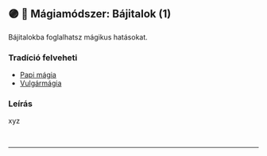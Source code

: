 ## 🟣 💫 Mágiamódszer: Bájitalok (1)

Bájitalokba foglalhatsz mágikus hatásokat.

### Tradíció felveheti

- [Papi mágia](../052_papi_tradicio.md)
- [Vulgármágia](../051_02_vulgarmagia.md)

### Leírás

xyz

<br />

---
